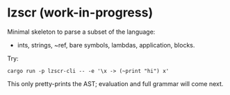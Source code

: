 # lzscr (work-in-progress)

Minimal skeleton to parse a subset of the language:
- ints, strings, ~ref, bare symbols, lambdas, application, blocks.

Try:

```
cargo run -p lzscr-cli -- -e '\x -> (~print "hi") x'
```

This only pretty-prints the AST; evaluation and full grammar will come next.
